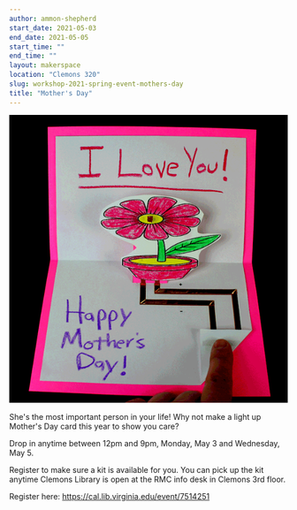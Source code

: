```yaml
---
author: ammon-shepherd
start_date: 2021-05-03
end_date: 2021-05-05
start_time: ""
end_time: ""
layout: makerspace
location: "Clemons 320"
slug: workshop-2021-spring-event-mothers-day
title: "Mother's Day"
---
```


![Mother's Day](/assets/post-media/workshops/mothers-day.gif)

She's the most important person in your life! Why not make a light up Mother's Day card this year to show you care?

Drop in anytime between 12pm and 9pm, Monday, May 3 and Wednesday, May 5.

Register to make sure a kit is available for you. You can pick up the kit anytime Clemons Library is open at the RMC info desk in Clemons 3rd floor.


Register here: [https://cal.lib.virginia.edu/event/7514251 ](https://cal.lib.virginia.edu/event/7514251)
